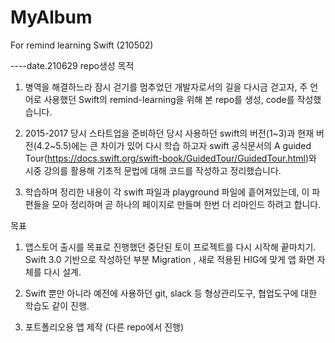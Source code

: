 # MyAlbum
For remind learning Swift (210502)

----date.210629
repo생성 목적

1. 병역을 해결하느라 잠시 걷기를 멈추었던 개발자로서의 길을 다시금 걷고자, 
   주 언어로 사용했던 Swift의 remind-learning을 위해 본 repo를 생성, code를 작성했습니다.

2. 2015-2017 당시 스타트업을 준비하던 당시 사용하던 swift의 버전(1~3)과 현재 버전(4.2~5.5)에는 큰 차이가 있어
   다시 학습 하고자 swift 공식문서의 A guided Tour(https://docs.swift.org/swift-book/GuidedTour/GuidedTour.html)와
   시중 강의를 활용해 기초적 문법에 대해 코드를 작성하고 정리했습니다.

3. 학습하며 정리한 내용이 각 swift 파일과 playground 파일에 흩어져있는데, 이 파편들을 모아 정리하며 곧 하나의 페이지로 만들며 한번 더 리마인드 하려고 합니다.

목표
1. 앱스토어 출시를 목표로 진행했던 중단된 토이 프로젝트를 다시 시작해 끝마치기.
   Swift 3.0 기반으로 작성하던 부분 Migration , 새로 적용된 HIG에 맞게 앱 화면 자체를 다시 설계.

2. Swift 뿐만 아니라 예전에 사용하던 git, slack 등 형상관리도구, 협업도구에 대한 학습도 같이 진행.

3. 포트폴리오용 앱 제작 (다른 repo에서 진행)
